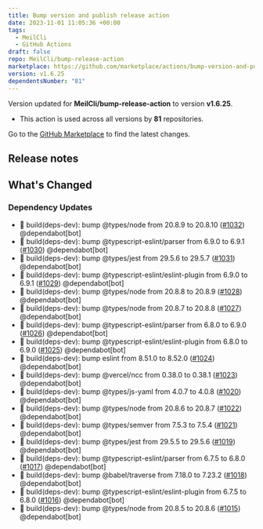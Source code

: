 ```yaml
---
title: Bump version and publish release action
date: 2023-11-01 11:05:36 +00:00
tags:
  - MeilCli
  - GitHub Actions
draft: false
repo: MeilCli/bump-release-action
marketplace: https://github.com/marketplace/actions/bump-version-and-publish-release-action
version: v1.6.25
dependentsNumber: "81"
---
```



Version updated for **MeilCli/bump-release-action** to version **v1.6.25**.
- This action is used across all versions by **81** repositories.

Go to the [GitHub Marketplace](https://github.com/marketplace/actions/bump-version-and-publish-release-action) to find the latest changes.

## Release notes

## What's Changed
### Dependency Updates
- :green_book: build(deps-dev): bump @types/node from 20.8.9 to 20.8.10 ([#1032](https://github.com/MeilCli/bump-release-action/pull/1032)) @dependabot[bot]
- :green_book: build(deps-dev): bump @typescript-eslint/parser from 6.9.0 to 6.9.1 ([#1030](https://github.com/MeilCli/bump-release-action/pull/1030)) @dependabot[bot]
- :green_book: build(deps-dev): bump @types/jest from 29.5.6 to 29.5.7 ([#1031](https://github.com/MeilCli/bump-release-action/pull/1031)) @dependabot[bot]
- :green_book: build(deps-dev): bump @typescript-eslint/eslint-plugin from 6.9.0 to 6.9.1 ([#1029](https://github.com/MeilCli/bump-release-action/pull/1029)) @dependabot[bot]
- :green_book: build(deps-dev): bump @types/node from 20.8.8 to 20.8.9 ([#1028](https://github.com/MeilCli/bump-release-action/pull/1028)) @dependabot[bot]
- :green_book: build(deps-dev): bump @types/node from 20.8.7 to 20.8.8 ([#1027](https://github.com/MeilCli/bump-release-action/pull/1027)) @dependabot[bot]
- :green_book: build(deps-dev): bump @typescript-eslint/parser from 6.8.0 to 6.9.0 ([#1026](https://github.com/MeilCli/bump-release-action/pull/1026)) @dependabot[bot]
- :green_book: build(deps-dev): bump @typescript-eslint/eslint-plugin from 6.8.0 to 6.9.0 ([#1025](https://github.com/MeilCli/bump-release-action/pull/1025)) @dependabot[bot]
- :green_book: build(deps-dev): bump eslint from 8.51.0 to 8.52.0 ([#1024](https://github.com/MeilCli/bump-release-action/pull/1024)) @dependabot[bot]
- :green_book: build(deps-dev): bump @vercel/ncc from 0.38.0 to 0.38.1 ([#1023](https://github.com/MeilCli/bump-release-action/pull/1023)) @dependabot[bot]
- :green_book: build(deps-dev): bump @types/js-yaml from 4.0.7 to 4.0.8 ([#1020](https://github.com/MeilCli/bump-release-action/pull/1020)) @dependabot[bot]
- :green_book: build(deps-dev): bump @types/node from 20.8.6 to 20.8.7 ([#1022](https://github.com/MeilCli/bump-release-action/pull/1022)) @dependabot[bot]
- :green_book: build(deps-dev): bump @types/semver from 7.5.3 to 7.5.4 ([#1021](https://github.com/MeilCli/bump-release-action/pull/1021)) @dependabot[bot]
- :green_book: build(deps-dev): bump @types/jest from 29.5.5 to 29.5.6 ([#1019](https://github.com/MeilCli/bump-release-action/pull/1019)) @dependabot[bot]
- :green_book: build(deps-dev): bump @typescript-eslint/parser from 6.7.5 to 6.8.0 ([#1017](https://github.com/MeilCli/bump-release-action/pull/1017)) @dependabot[bot]
- :green_book: build(deps-dev): bump @babel/traverse from 7.18.0 to 7.23.2 ([#1018](https://github.com/MeilCli/bump-release-action/pull/1018)) @dependabot[bot]
- :green_book: build(deps-dev): bump @typescript-eslint/eslint-plugin from 6.7.5 to 6.8.0 ([#1016](https://github.com/MeilCli/bump-release-action/pull/1016)) @dependabot[bot]
- :green_book: build(deps-dev): bump @types/node from 20.8.5 to 20.8.6 ([#1015](https://github.com/MeilCli/bump-release-action/pull/1015)) @dependabot[bot]
